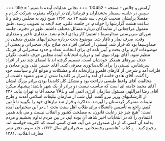 +++
title = 'آرامش و چالش - صفحه - 00452'
+++
نجانی عملیات آینده داشتیم. سپس در جلسه سمینار بخشداران و فرمانداران در اردوگاه منظریه شرکت کردم و مفصلا برایشان صحبت کردم . سه شنبه ۱۳ دی ۱۳۶۲ صبح زود به مجلس رفتم و تا ساعت هشت گزارشها را خواندم. در جلسه علنی، چند لایحه به تصویب رسید. طبق معمول مراجعاتی از نمایندگان درباره مسائل مختلف داشتم. ظهر در دفترم، جلسه شورای سرپرستی صداوسیما داشتیم؛ کار زیادی انجام نشد. مقداری تأخیر و مقداری وقت، صرف نماز و ناهار شد. موضوع بحث درباره سخنرانیهای متفرق مذهبی در صداوسیما بود که قرار شد، لیستی از اسامی افراد ذی صلاح برای سخنرانی و بعضی از موضوعات لازم برای بحث و آیین نامه ای برای انتخاب، تعداد و حدود سخنرانی از هر یک تنظیم شود. آقای بهزاد نبوی آمد و درباره انتخابات آینده مجلس حرف داشت. نگران حذف نیروهای همفکر خودشان است. تصمیم گرفته اند با امضای چند نفر از افراد سرشناس، لیستی را برای کاندیداتوری معرفی کنند. آقای حسین نیلی وزیر معادن و فلزات آمد و شرحی از کارهای قلمرو وزارتخانه داد و مشکلات و موانع کار و سیاست خود را گفت. آقای هادی خامنه ای آمد و اصرار بر کاندیدا شدن از شهر مشهد داشت. از مخالفت آقای واعظ طبسی ناراحت بود و مشکل کار،کاندیدا بودن برادر بزرگ ایشان آقای محمد خامنه ای است که مناسب نیست دو برادر از یک شهر باشند؛ پیشنهاد میکرد محمد آقا به تهران بیاید. ۴۳۶ YAL آقای رضا امراللهی مسئول سازمان انرژی اتمی آمد و از کارشکنیهای وزیر نیرو گفت. اول شب از سازمان تبلیغات اسلامی آمدند و طرح تبلیغات متمرکز کردستان را آوردند. مذاکره و قرار شد نیازهای خود را بگویید تا تأمین کنیم. راجع به تأسیس دانشگاه برای طلاب اهل سنت بحث ۱ ـ در این سخنرانی آمده است: "هیچ چیز جز رعایت قانون، به مصلحت کشور و انقلاب نیست و می باید همین اعتمادی را که در انتخابات اخیر شاهد آن بوده ایم، در بین مردم تداوم بخشیم و مردم بدانند آن کسی که از دل صندوق در می آید، همان کسی است که اکثریت خواسته اند. رجوع کنید . ے کتاب "هاشمی رفسنجانی، سخنرانیهای سال ۱۳۶۲، جلد سوم، دفتر نشر معارف انقلاب، .۱۳۸۱